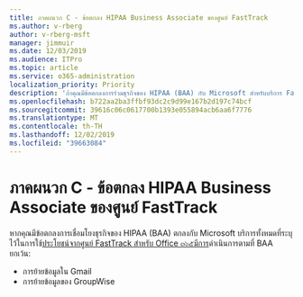 ```yaml
---
title: ภาคผนวก C - ข้อตกลง HIPAA Business Associate ของศูนย์ FastTrack
ms.author: v-rberg
author: v-rberg-msft
manager: jimmuir
ms.date: 12/03/2019
ms.audience: ITPro
ms.topic: article
ms.service: o365-administration
localization_priority: Priority
description: 'ถ้าคุณมีข้อตกลงการร่วมธุรกิจของ HIPAA (BAA) กับ Microsoft สำหรับบริการ FastTrack บริการทั้งหมดที่แสดงอยู่ในการใช้ประโยชน์ของศูนย์ FastTrack สำหรับ Office ๓๖๕จะรวมอยู่ในที่ BAA ยกเว้น:'
ms.openlocfilehash: b722aa2ba3ffbf93dc2c9d99e167b2d197c74bcf
ms.sourcegitcommit: 39616c06c0617700b1393e055894acb6aa6f7776
ms.translationtype: MT
ms.contentlocale: th-TH
ms.lasthandoff: 12/02/2019
ms.locfileid: "39663084"
---
```

# <a name="appendix-c---fasttrack-center-hipaa-business-associate-agreement"></a>ภาคผนวก C - ข้อตกลง HIPAA Business Associate ของศูนย์ FastTrack

หากคุณมีข้อตกลงการเชื่อมโยงธุรกิจของ HIPAA (BAA) ตกลงกับ Microsoft บริการทั้งหมดที่ระบุไว้ในการใช้[ประโยชน์จากศูนย์ FastTrack สำหรับ Office ๓๖๕มีการ](O365-fasttrack-benefit-for-office-365.md)ดำเนินการตามที่ BAA ยกเว้น: 
  
- การย้ายข้อมูลใน Gmail   
- การย้ายข้อมูลของ GroupWise
    

